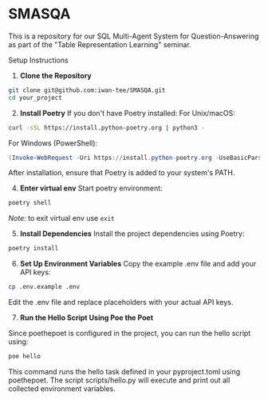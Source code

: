 # SMASQA

This is a repository for our SQL Multi-Agent System for Question-Answering as part of the "Table Representation Learning" seminar.

Setup Instructions
1. **Clone the Repository**
```bash
git clone git@github.com:iwan-tee/SMASQA.git
cd your_project
```
2. **Install Poetry**
If you don't have Poetry installed:
For Unix/macOS:

```bash
curl -sSL https://install.python-poetry.org | python3 -
```
For Windows (PowerShell):

```powershell
(Invoke-WebRequest -Uri https://install.python-poetry.org -UseBasicParsing).Content | python -
```
After installation, ensure that Poetry is added to your system's PATH.

4. **Enter virtual env**
Start poetry environment:
```bash
poetry shell
```
*Note:* to exit virtual env use ```exit```

5. **Install Dependencies**
Install the project dependencies using Poetry:

```bash
poetry install
```

6. **Set Up Environment Variables**
Copy the example .env file and add your API keys:

```bash
cp .env.example .env
```
Edit the .env file and replace placeholders with your actual API keys.

7. **Run the Hello Script Using Poe the Poet**

Since poethepoet is configured in the project, you can run the hello script using:
```bash
poe hello
```
This command runs the hello task defined in your pyproject.toml using poethepoet.
The script scripts/hello.py will execute and print out all collected environment variables.

